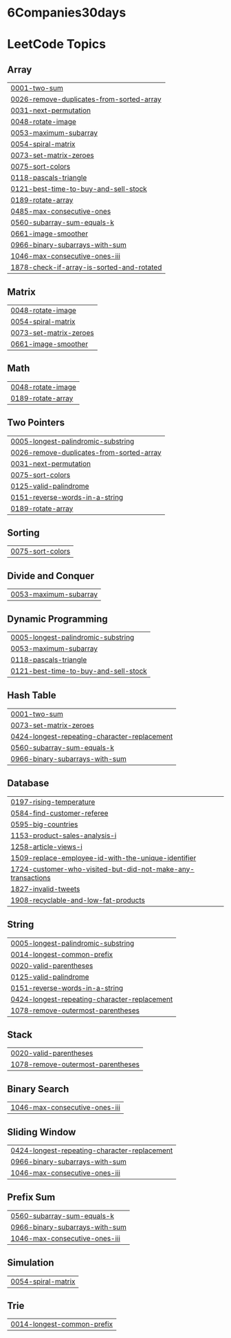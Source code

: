 # 6Companies30days
<!---LeetCode Topics Start-->
# LeetCode Topics
## Array
|  |
| ------- |
| [0001-two-sum](https://github.com/Sameer-Kadu/6Companies30days/tree/master/0001-two-sum) |
| [0026-remove-duplicates-from-sorted-array](https://github.com/Sameer-Kadu/6Companies30days/tree/master/0026-remove-duplicates-from-sorted-array) |
| [0031-next-permutation](https://github.com/Sameer-Kadu/6Companies30days/tree/master/0031-next-permutation) |
| [0048-rotate-image](https://github.com/Sameer-Kadu/6Companies30days/tree/master/0048-rotate-image) |
| [0053-maximum-subarray](https://github.com/Sameer-Kadu/6Companies30days/tree/master/0053-maximum-subarray) |
| [0054-spiral-matrix](https://github.com/Sameer-Kadu/6Companies30days/tree/master/0054-spiral-matrix) |
| [0073-set-matrix-zeroes](https://github.com/Sameer-Kadu/6Companies30days/tree/master/0073-set-matrix-zeroes) |
| [0075-sort-colors](https://github.com/Sameer-Kadu/6Companies30days/tree/master/0075-sort-colors) |
| [0118-pascals-triangle](https://github.com/Sameer-Kadu/6Companies30days/tree/master/0118-pascals-triangle) |
| [0121-best-time-to-buy-and-sell-stock](https://github.com/Sameer-Kadu/6Companies30days/tree/master/0121-best-time-to-buy-and-sell-stock) |
| [0189-rotate-array](https://github.com/Sameer-Kadu/6Companies30days/tree/master/0189-rotate-array) |
| [0485-max-consecutive-ones](https://github.com/Sameer-Kadu/6Companies30days/tree/master/0485-max-consecutive-ones) |
| [0560-subarray-sum-equals-k](https://github.com/Sameer-Kadu/6Companies30days/tree/master/0560-subarray-sum-equals-k) |
| [0661-image-smoother](https://github.com/Sameer-Kadu/6Companies30days/tree/master/0661-image-smoother) |
| [0966-binary-subarrays-with-sum](https://github.com/Sameer-Kadu/6Companies30days/tree/master/0966-binary-subarrays-with-sum) |
| [1046-max-consecutive-ones-iii](https://github.com/Sameer-Kadu/6Companies30days/tree/master/1046-max-consecutive-ones-iii) |
| [1878-check-if-array-is-sorted-and-rotated](https://github.com/Sameer-Kadu/6Companies30days/tree/master/1878-check-if-array-is-sorted-and-rotated) |
## Matrix
|  |
| ------- |
| [0048-rotate-image](https://github.com/Sameer-Kadu/6Companies30days/tree/master/0048-rotate-image) |
| [0054-spiral-matrix](https://github.com/Sameer-Kadu/6Companies30days/tree/master/0054-spiral-matrix) |
| [0073-set-matrix-zeroes](https://github.com/Sameer-Kadu/6Companies30days/tree/master/0073-set-matrix-zeroes) |
| [0661-image-smoother](https://github.com/Sameer-Kadu/6Companies30days/tree/master/0661-image-smoother) |
## Math
|  |
| ------- |
| [0048-rotate-image](https://github.com/Sameer-Kadu/6Companies30days/tree/master/0048-rotate-image) |
| [0189-rotate-array](https://github.com/Sameer-Kadu/6Companies30days/tree/master/0189-rotate-array) |
## Two Pointers
|  |
| ------- |
| [0005-longest-palindromic-substring](https://github.com/Sameer-Kadu/6Companies30days/tree/master/0005-longest-palindromic-substring) |
| [0026-remove-duplicates-from-sorted-array](https://github.com/Sameer-Kadu/6Companies30days/tree/master/0026-remove-duplicates-from-sorted-array) |
| [0031-next-permutation](https://github.com/Sameer-Kadu/6Companies30days/tree/master/0031-next-permutation) |
| [0075-sort-colors](https://github.com/Sameer-Kadu/6Companies30days/tree/master/0075-sort-colors) |
| [0125-valid-palindrome](https://github.com/Sameer-Kadu/6Companies30days/tree/master/0125-valid-palindrome) |
| [0151-reverse-words-in-a-string](https://github.com/Sameer-Kadu/6Companies30days/tree/master/0151-reverse-words-in-a-string) |
| [0189-rotate-array](https://github.com/Sameer-Kadu/6Companies30days/tree/master/0189-rotate-array) |
## Sorting
|  |
| ------- |
| [0075-sort-colors](https://github.com/Sameer-Kadu/6Companies30days/tree/master/0075-sort-colors) |
## Divide and Conquer
|  |
| ------- |
| [0053-maximum-subarray](https://github.com/Sameer-Kadu/6Companies30days/tree/master/0053-maximum-subarray) |
## Dynamic Programming
|  |
| ------- |
| [0005-longest-palindromic-substring](https://github.com/Sameer-Kadu/6Companies30days/tree/master/0005-longest-palindromic-substring) |
| [0053-maximum-subarray](https://github.com/Sameer-Kadu/6Companies30days/tree/master/0053-maximum-subarray) |
| [0118-pascals-triangle](https://github.com/Sameer-Kadu/6Companies30days/tree/master/0118-pascals-triangle) |
| [0121-best-time-to-buy-and-sell-stock](https://github.com/Sameer-Kadu/6Companies30days/tree/master/0121-best-time-to-buy-and-sell-stock) |
## Hash Table
|  |
| ------- |
| [0001-two-sum](https://github.com/Sameer-Kadu/6Companies30days/tree/master/0001-two-sum) |
| [0073-set-matrix-zeroes](https://github.com/Sameer-Kadu/6Companies30days/tree/master/0073-set-matrix-zeroes) |
| [0424-longest-repeating-character-replacement](https://github.com/Sameer-Kadu/6Companies30days/tree/master/0424-longest-repeating-character-replacement) |
| [0560-subarray-sum-equals-k](https://github.com/Sameer-Kadu/6Companies30days/tree/master/0560-subarray-sum-equals-k) |
| [0966-binary-subarrays-with-sum](https://github.com/Sameer-Kadu/6Companies30days/tree/master/0966-binary-subarrays-with-sum) |
## Database
|  |
| ------- |
| [0197-rising-temperature](https://github.com/Sameer-Kadu/6Companies30days/tree/master/0197-rising-temperature) |
| [0584-find-customer-referee](https://github.com/Sameer-Kadu/6Companies30days/tree/master/0584-find-customer-referee) |
| [0595-big-countries](https://github.com/Sameer-Kadu/6Companies30days/tree/master/0595-big-countries) |
| [1153-product-sales-analysis-i](https://github.com/Sameer-Kadu/6Companies30days/tree/master/1153-product-sales-analysis-i) |
| [1258-article-views-i](https://github.com/Sameer-Kadu/6Companies30days/tree/master/1258-article-views-i) |
| [1509-replace-employee-id-with-the-unique-identifier](https://github.com/Sameer-Kadu/6Companies30days/tree/master/1509-replace-employee-id-with-the-unique-identifier) |
| [1724-customer-who-visited-but-did-not-make-any-transactions](https://github.com/Sameer-Kadu/6Companies30days/tree/master/1724-customer-who-visited-but-did-not-make-any-transactions) |
| [1827-invalid-tweets](https://github.com/Sameer-Kadu/6Companies30days/tree/master/1827-invalid-tweets) |
| [1908-recyclable-and-low-fat-products](https://github.com/Sameer-Kadu/6Companies30days/tree/master/1908-recyclable-and-low-fat-products) |
## String
|  |
| ------- |
| [0005-longest-palindromic-substring](https://github.com/Sameer-Kadu/6Companies30days/tree/master/0005-longest-palindromic-substring) |
| [0014-longest-common-prefix](https://github.com/Sameer-Kadu/6Companies30days/tree/master/0014-longest-common-prefix) |
| [0020-valid-parentheses](https://github.com/Sameer-Kadu/6Companies30days/tree/master/0020-valid-parentheses) |
| [0125-valid-palindrome](https://github.com/Sameer-Kadu/6Companies30days/tree/master/0125-valid-palindrome) |
| [0151-reverse-words-in-a-string](https://github.com/Sameer-Kadu/6Companies30days/tree/master/0151-reverse-words-in-a-string) |
| [0424-longest-repeating-character-replacement](https://github.com/Sameer-Kadu/6Companies30days/tree/master/0424-longest-repeating-character-replacement) |
| [1078-remove-outermost-parentheses](https://github.com/Sameer-Kadu/6Companies30days/tree/master/1078-remove-outermost-parentheses) |
## Stack
|  |
| ------- |
| [0020-valid-parentheses](https://github.com/Sameer-Kadu/6Companies30days/tree/master/0020-valid-parentheses) |
| [1078-remove-outermost-parentheses](https://github.com/Sameer-Kadu/6Companies30days/tree/master/1078-remove-outermost-parentheses) |
## Binary Search
|  |
| ------- |
| [1046-max-consecutive-ones-iii](https://github.com/Sameer-Kadu/6Companies30days/tree/master/1046-max-consecutive-ones-iii) |
## Sliding Window
|  |
| ------- |
| [0424-longest-repeating-character-replacement](https://github.com/Sameer-Kadu/6Companies30days/tree/master/0424-longest-repeating-character-replacement) |
| [0966-binary-subarrays-with-sum](https://github.com/Sameer-Kadu/6Companies30days/tree/master/0966-binary-subarrays-with-sum) |
| [1046-max-consecutive-ones-iii](https://github.com/Sameer-Kadu/6Companies30days/tree/master/1046-max-consecutive-ones-iii) |
## Prefix Sum
|  |
| ------- |
| [0560-subarray-sum-equals-k](https://github.com/Sameer-Kadu/6Companies30days/tree/master/0560-subarray-sum-equals-k) |
| [0966-binary-subarrays-with-sum](https://github.com/Sameer-Kadu/6Companies30days/tree/master/0966-binary-subarrays-with-sum) |
| [1046-max-consecutive-ones-iii](https://github.com/Sameer-Kadu/6Companies30days/tree/master/1046-max-consecutive-ones-iii) |
## Simulation
|  |
| ------- |
| [0054-spiral-matrix](https://github.com/Sameer-Kadu/6Companies30days/tree/master/0054-spiral-matrix) |
## Trie
|  |
| ------- |
| [0014-longest-common-prefix](https://github.com/Sameer-Kadu/6Companies30days/tree/master/0014-longest-common-prefix) |
<!---LeetCode Topics End-->
